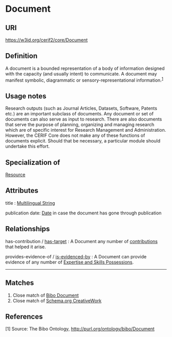 # Document

## URI
https://w3id.org/cerif2/core/Document

## Definition
A document is a bounded representation of a body of information designed with the capacity (and usually intent) to communicate. 
A document may manifest symbolic, diagrammatic or sensory-representational information.<sup>[1](#fn1)</sup>

## Usage notes
Research outputs (such as Journal Articles, Datasets, Software, Patents etc.) are an important subclass of documents.
Any document or set of documents can also serve as input to research.
There are also documents that serve the purpose of planning, organizing and managing research
which are of specific interest for Research Management and Administration.
However, the CERIF Core does not make any of these functions of documents explicit.
Should that be necessary, a particular module should undertake this effort.

## Specialization of
[Resource](../entities/Resource.md)

## Attributes
title : [Multilingual String](../datatypes/Multilingual_String.md)

publication date: [Date](../datatypes/Date.md) in case the document has gone through publication

## Relationships

<a name="rel__has-contribution">has-contribution</a> / [has-target](../entities/Contribution_to_Document.md#user-content-rel__has-target) : A Document any number of [contributions](../entities/Contribution_to_Document.md) that helped it arise.

<a name="rel__provides-evidence-of">provides-evidence-of</a> / [is-evidenced-by](../entities/Expertise_and_Skills_Possession.md#user-content-rel__is-evidenced-by) : A Document can provide evidence of any number of [Expertise and Skills Possessions](../entities/Expertise_and_Skills_Possession.md).

---
## Matches
1. Close match of [Bibo Document](http://purl.org/ontology/bibo/Document)
2. Close match of [Schema.org CreativeWork](https://schema.org/CreativeWork)

## References
<a name="fn1">\[1\]</a> Source: The Bibo Ontology, http://purl.org/ontology/bibo/Document
